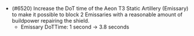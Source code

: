 - (#6520) Increase the DoT time of the Aeon T3 Static Artillery (Emissary) to make it possible to block 2 Emissaries with a reasonable amount of buildpower repairing the shield.
  - Emissary DoTTime: 1 second -> 3.8 seconds
